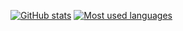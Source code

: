 [![GitHub stats](https://github-readme-stats.vercel.app/api?username=Elina-19&count_private=true&show_icons=true&theme=dark&card_width=380)](https://github.com/anuraghazra/github-readme-stats) [![Most used languages](https://github-readme-stats.vercel.app/api/top-langs/?username=Elina-19&langs_count=8&theme=dark&layout=compact)](https://github.com/anuraghazra/github-readme-stats)
